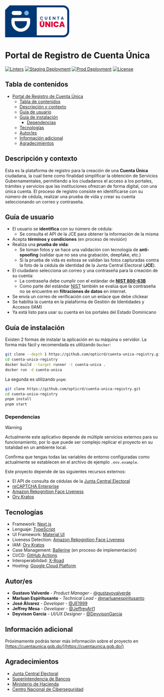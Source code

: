 ![logo-cuenta-unica.svg](public/assets/logo.svg)

# Portal de Registro de Cuenta Única

[![Linters](https://github.com/opticrd/cuenta-unica-registry/actions/workflows/ci-check-linters.yml/badge.svg)](https://github.com/opticrd/cuenta-unica-registry/actions/workflows/ci-check-linters.yml)
[![Staging Deployment](https://github.com/opticrd/cuenta-unica-registry/actions/workflows/cd-deploy-to-test.yml/badge.svg)](https://github.com/opticrd/cuenta-unica-registry/actions/workflows/cd-deploy-to-test.yml)
[![Prod Deployment](https://github.com/opticrd/cuenta-unica-registry/actions/workflows/cd-deploy-to-prod.yml/badge.svg)](https://github.com/opticrd/cuenta-unica-registry/actions/workflows/cd-deploy-to-prod.yml)
[![License](https://img.shields.io/github/license/opticrd/cuenta-unica-registry?style&color=blue)](LICENSE)

## Tabla de contenidos

- [Portal de Registro de Cuenta Única](#portal-de-registro-de-cuenta-única)
  - [Tabla de contenidos](#tabla-de-contenidos)
  - [Descripción y contexto](#descripción-y-contexto)
  - [Guía de usuario](#guía-de-usuario)
  - [Guía de instalación](#guía-de-instalación)
    - [Dependencias](#dependencias)
  - [Tecnologías](#tecnologías)
  - [Autor/es](#autores)
  - [Información adicional](#información-adicional)
  - [Agradecimientos](#agradecimientos)

## Descripción y contexto

Esta es la plataforma de registro para la creación de una **Cuenta Única** ciudadana, la cual tiene como finalidad simplificar la obtención de Servicios Gubernamentales, permitiendo a los ciudadanos el acceso a los portales, trámites y servicios que las instituciones ofrezcan de forma digital, con una única cuenta. El proceso de registro consiste en identificarse con su número de cédula, realizar una prueba de vida y crear su cuenta seleccionando un correo y contraseña.

## Guía de usuario

- El usuario se **identifica** con su número de cédula:
  - Se consulta el API de la JCE para obtener la información de la misma
- Acepta **términos y condiciones** (en proceso de revisión)
- Realiza una **prueba de vida**:
  - Se toman fotos y se hace una validación con tecnología de **anti-spoofing** (validar que no sea una grabación, deepfake, etc.)
  - Si la prueba de vida es exitosa se validan las fotos capturadas contra la foto de la cédula de identidad de la Junta Central Electoral (**JCE**).
- El ciudadano selecciona un correo y una contraseña para la creación de su cuenta:
  - La contraseña debe cumplir con el estándar de [**NIST 800-63B**](https://pages.nist.gov/800-63-3/sp800-63b.html)
  - Como parte del estándar [NIST](https://pages.nist.gov/800-63-3/sp800-63b.html) también se evalúa que la contraseña no se encuentre en **filtraciones de datos** en internet.
- Se envía un correo de verificación con un enlace que debe clickear
- Se habilita la cuenta en la plataforma de Gestión de Identidades y Accesos (IAM)
- Ya está listo para usar su cuenta en los portales del Estado Dominicano

## Guía de instalación

Existen 2 formas de instalar la aplicación en su máquina o servidor. La forma más fácil y recomendada es utilizando `Docker`:

```bash
git clone --depth 1 https://github.com/opticrd/cuenta-unica-registry.git
cd cuenta-unica-registry
docker build --target runner -t cuenta-unica .
docker run -d cuenta-unica
```

La segunda es utilizando `pnpm`:

```bash
git clone https://github.com/opticrd/cuenta-unica-registry.git
cd cuenta-unica-registry
pnpm install
pnpm start
```

### Dependencias

> [!WARNING]
> Actualmente este aplicativo depende de múltiple servicios externos para su funcionamiento, por lo que puede ser complejo replicar el proyecto en su totalidad en un ambiente local.

Confirma que tengas todas las variables de entorno configuradas como actualmente se establecen en el archivo de ejemplo `.env.example`.

Este proyecto depende de las siguientes recursos externos:

- El API de consulta de cédulas de la [Junta Central Electoral](https://jce.gob.do/)
- [reCAPTCHA Enterprise](https://cloud.google.com/recaptcha-enterprise)
- [Amazon Rekognition Face Liveness](https://aws.amazon.com/rekognition/face-liveness/)
- [Ory Kratos](https://www.ory.sh/kratos/)

## Tecnologías

- Framework: [Next.js](https://nextjs.org/)
- Lenguaje: [TypeScript](https://www.typescriptlang.org/)
- UI Framework: [Material UI](https://material-ui.com/)
- Liveness Detection: [Amazon Rekognition Face Liveness](https://aws.amazon.com/rekognition/face-liveness/)
- IAM: [Ory Kratos](https://www.ory.sh/kratos/)
- Case Management: [Ballerine](https://ballerine.com/) (en proceso de implementación)
- CI/CD: [GitHub Actions](https://github.com/features/actions)
- Interoperabilidad: [X-Road](https://x-road.global/)
- Hosting: [Google Cloud Platform](https://cloud.google.com/)

## Autor/es

- **Gustavo Valverde** - _Product Manager_ - [@gustavovalverde](https://github.com/gustavovalverde)
- **Marluan Espiritusanto** - *Technical Lead* - [@marluanespiritusanto](https://github.com/marluanespiritusanto)
- **José Álvarez** - *Developer* - [@JE1999](https://github.com/JE1999)
- **Jeffrey Mesa** - *Developer* - [@JeffreyArt1](https://github.com/jeffreyart1)
- **Deyvison García** - _UI/UX Designer_ - [@DeyvisonGarcia](https://github.com/DeyvisonGarcia)

## Información adicional

Próximamente podrás tener más información sobre el proyecto en [https://cuentaunica.gob.do/](https://cuentaunica.gob.do/)

## Agradecimientos

- [Junta Central Electoral](https://jce.gob.do/)
- [Superintendencia de Bancos](https://www.sib.gob.do/)
- [Ministerio de Hacienda](https://www.hacienda.gob.do/)
- [Centro Nacional de Ciberseguridad](https://cncs.gob.do/)

